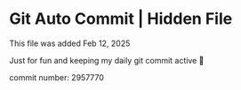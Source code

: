 # Git Auto Commit | Hidden File

This file was added Feb 12, 2025

Just for fun and keeping my daily git commit active 🤪

commit number: 2957770

